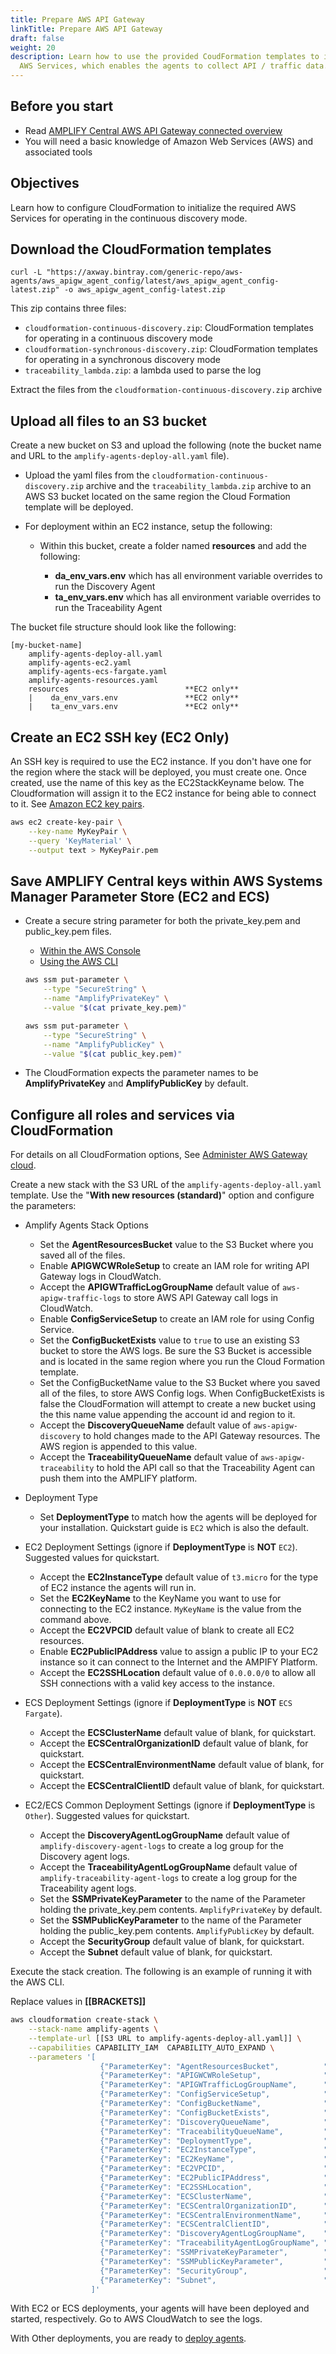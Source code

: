 ```yaml
---
title: Prepare AWS API Gateway
linkTitle: Prepare AWS API Gateway
draft: false
weight: 20
description: Learn how to use the provided CoudFormation templates to initialize
  AWS Services, which enables the agents to collect API / traffic data.
---
```

## Before you start

* Read [AMPLIFY Central AWS API Gateway connected overview](/docs/central/connect-aws-gateway/)
* You will need a basic knowledge of Amazon Web Services (AWS) and associated tools

## Objectives

Learn how to configure CloudFormation to initialize the required AWS Services for operating in the continuous discovery mode.

## Download the CloudFormation templates

```
curl -L "https://axway.bintray.com/generic-repo/aws-agents/aws_apigw_agent_config/latest/aws_apigw_agent_config-latest.zip" -o aws_apigw_agent_config-latest.zip
```

This zip contains three files:

* `cloudformation-continuous-discovery.zip`: CloudFormation templates for operating in a continuous discovery mode
* `cloudformation-synchronous-discovery.zip`: CloudFormation templates for operating in a synchronous discovery mode
* `traceability_lambda.zip`: a lambda used to parse the log

Extract the files from the `cloudformation-continuous-discovery.zip` archive

## Upload all files to an S3 bucket

Create a new bucket on S3 and upload the following (note the bucket name and URL to the `amplify-agents-deploy-all.yaml` file).

* Upload the yaml files from the `cloudformation-continuous-discovery.zip` archive and the `traceability_lambda.zip` archive to an AWS S3 bucket located on the same region the Cloud Formation template will be deployed.

* For deployment within an EC2 instance, setup the following:

    * Within this bucket, create a folder named **resources** and add the following:

        * **da_env_vars.env** which has all environment variable overrides to run the Discovery Agent
        * **ta_env_vars.env** which has all environment variable overrides to run the Traceability Agent

The bucket file structure should look like the following:

```
[my-bucket-name]
    amplify-agents-deploy-all.yaml
    amplify-agents-ec2.yaml
    amplify-agents-ecs-fargate.yaml
    amplify-agents-resources.yaml
    resources                          **EC2 only**
    |    da_env_vars.env               **EC2 only**
    |    ta_env_vars.env               **EC2 only**
```

## Create an EC2 SSH key (EC2 Only)

An SSH key is required to use the EC2 instance. If you don't have one for the region where the stack will be deployed, you must create one. Once created, use the name of this key as the EC2StackKeyname below. The Cloudformation will assign it to the EC2 instance for being able to connect to it. See [Amazon EC2 key pairs](https://docs.aws.amazon.com/AWSEC2/latest/UserGuide/ec2-key-pairs.html).

```bash
aws ec2 create-key-pair \
    --key-name MyKeyPair \
    --query 'KeyMaterial' \
    --output text > MyKeyPair.pem
```

## Save AMPLIFY Central keys within AWS Systems Manager Parameter Store (EC2 and ECS)

* Create a secure string parameter for both the private_key.pem and public_key.pem files.

    * [Within the AWS Console](https://docs.aws.amazon.com/systems-manager/latest/userguide/parameter-create-console.html)
    * [Using the AWS CLI](https://docs.aws.amazon.com/systems-manager/latest/userguide/param-create-cli.html)

    ```sh
    aws ssm put-parameter \
        --type "SecureString" \
        --name "AmplifyPrivateKey" \
        --value "$(cat private_key.pem)"

    aws ssm put-parameter \
        --type "SecureString" \
        --name "AmplifyPublicKey" \
        --value "$(cat public_key.pem)"
    ```

* The CloudFormation expects the parameter names to be **AmplifyPrivateKey** and **AmplifyPublicKey** by default.

## Configure all roles and services via CloudFormation

For details on all CloudFormation options, See [Administer AWS Gateway cloud](/docs/central/connect-aws-gateway/cloud-administration-operation).

Create a new stack with the S3 URL of the `amplify-agents-deploy-all.yaml` template. Use the "**With new resources (standard)**" option and configure the parameters:

* Amplify Agents Stack Options

    * Set the **AgentResourcesBucket** value to the S3 Bucket where you saved all of the files.
    * Enable **APIGWCWRoleSetup** to create an IAM role for writing API Gateway logs in CloudWatch.
    * Accept the **APIGWTrafficLogGroupName** default value of `aws-apigw-traffic-logs` to store AWS API Gateway call logs in CloudWatch.
    * Enable **ConfigServiceSetup** to create an IAM role for using Config Service.
    * Set the **ConfigBucketExists** value to `true` to use an existing S3 bucket to store the AWS logs. Be sure the S3 Bucket is accessible and is located in the same region where you run the Cloud Formation template.
    * Set the ConfigBucketName value to the S3 Bucket where you saved all of the files, to store AWS Config logs. When ConfigBucketExists is false the CloudFormation will attempt to create a new bucket using the this name value appending the account id and region to it.
    * Accept the **DiscoveryQueueName** default value of `aws-apigw-discovery` to hold changes made to the API Gateway resources. The AWS region is appended to this value.
    * Accept the **TraceabilityQueueName** default value of `aws-apigw-traceability` to hold the API call so that the Traceability Agent can push them into the AMPLIFY platform.

* Deployment Type

    * Set **DeploymentType** to match how the agents will be deployed for your installation. Quickstart guide is `EC2` which is also the default.

* EC2 Deployment Settings (ignore if **DeploymentType** is **NOT** `EC2`). Suggested values for quickstart.

    * Accept the **EC2InstanceType** default value of `t3.micro` for the type of EC2 instance the agents will run in.
    * Set the **EC2KeyName** to the KeyName you want to use for connecting to the EC2 instance.
 `MyKeyName` is the value from the command above.
    * Accept the **EC2VPCID** default value of blank to create all EC2 resources.
    * Enable **EC2PublicIPAddress** value to assign a public IP to your EC2 instance so it can connect to the Internet and the AMPIFY Platform.
    * Accept the **EC2SSHLocation** default value of `0.0.0.0/0` to allow all SSH connections with a valid key access to the instance.

* ECS Deployment Settings (ignore if **DeploymentType** is **NOT** `ECS Fargate`).

    * Accept the **ECSClusterName** default value of blank, for quickstart.
    * Accept the **ECSCentralOrganizationID** default value of blank, for quickstart.
    * Accept the **ECSCentralEnvironmentName** default value of blank, for quickstart.
    * Accept the **ECSCentralClientID** default value of blank, for quickstart.

* EC2/ECS Common Deployment Settings (ignore if **DeploymentType** is `Other`). Suggested values for quickstart.

    * Accept the **DiscoveryAgentLogGroupName** default value of `amplify-discovery-agent-logs` to create a log group for the Discovery agent logs.
    * Accept the **TraceabilityAgentLogGroupName** default value of `amplify-traceability-agent-logs` to create a log group for the Traceability agent logs.
    * Set the **SSMPrivateKeyParameter** to the name of the Parameter holding the private_key.pem contents. `AmplifyPrivateKey` by default.
    * Set the **SSMPublicKeyParameter** to the name of the Parameter holding the public_key.pem contents. `AmplifyPublicKey` by default.
    * Accept the **SecurityGroup** default value of blank, for quickstart.
    * Accept the **Subnet** default value of blank, for quickstart.

Execute the stack creation. The following is an example of running it with the AWS CLI.

Replace values in **[[BRACKETS]]**

```bash
aws cloudformation create-stack \
    --stack-name amplify-agents \
    --template-url [[S3 URL to amplify-agents-deploy-all.yaml]] \
    --capabilities CAPABILITY_IAM  CAPABILITY_AUTO_EXPAND \
    --parameters '[
                    {"ParameterKey": "AgentResourcesBucket",          "ParameterValue": "[[MY-BUCKET-NAME]]"},
                    {"ParameterKey": "APIGWCWRoleSetup",              "ParameterValue": "true"},
                    {"ParameterKey": "APIGWTrafficLogGroupName",      "ParameterValue": "aws-apigw-traffic-logs"},
                    {"ParameterKey": "ConfigServiceSetup",            "ParameterValue": "true"},
                    {"ParameterKey": "ConfigBucketName",              "ParameterValue": "[[MY-BUCKET-NAME]]"},
                    {"ParameterKey": "ConfigBucketExists",            "ParameterValue": "true"},
                    {"ParameterKey": "DiscoveryQueueName",            "ParameterValue": "aws-apigw-discovery"},,
                    {"ParameterKey": "TraceabilityQueueName",         "ParameterValue": "aws-apigw-traceability"},
                    {"ParameterKey": "DeploymentType",                "ParameterValue": "EC2"},
                    {"ParameterKey": "EC2InstanceType",               "ParameterValue": "t3.micro"},
                    {"ParameterKey": "EC2KeyName",                    "ParameterValue": "[[MY EC2 SSH KEY NAME]]"},
                    {"ParameterKey": "EC2VPCID",                      "ParameterValue": ""},
                    {"ParameterKey": "EC2PublicIPAddress",            "ParameterValue": "true"},
                    {"ParameterKey": "EC2SSHLocation",                "ParameterValue": "0.0.0.0/0"},
                    {"ParameterKey": "ECSClusterName",                "ParameterValue": ""},
                    {"ParameterKey": "ECSCentralOrganizationID",      "ParameterValue": ""},
                    {"ParameterKey": "ECSCentralEnvironmentName",     "ParameterValue": ""},
                    {"ParameterKey": "ECSCentralClientID",            "ParameterValue": ""},
                    {"ParameterKey": "DiscoveryAgentLogGroupName",    "ParameterValue": "amplify-discovery-agent-logs"},
                    {"ParameterKey": "TraceabilityAgentLogGroupName", "ParameterValue": "amplify-traceability-agent-logs"},
                    {"ParameterKey": "SSMPrivateKeyParameter",        "ParameterValue": "AmplifyPrivateKey"},
                    {"ParameterKey": "SSMPublicKeyParameter",         "ParameterValue": "AmplifyPublicKey"},
                    {"ParameterKey": "SecurityGroup",                 "ParameterValue": ""},
                    {"ParameterKey": "Subnet",                        "ParameterValue": ""}
                  ]'
```

With EC2 or ECS deployments, your agents will have been deployed and started, respectively. Go to AWS CloudWatch to see the logs.

With Other deployments, you are ready to [deploy agents](/docs/central/connect-aws-gateway/deploy-your-agents-1).
